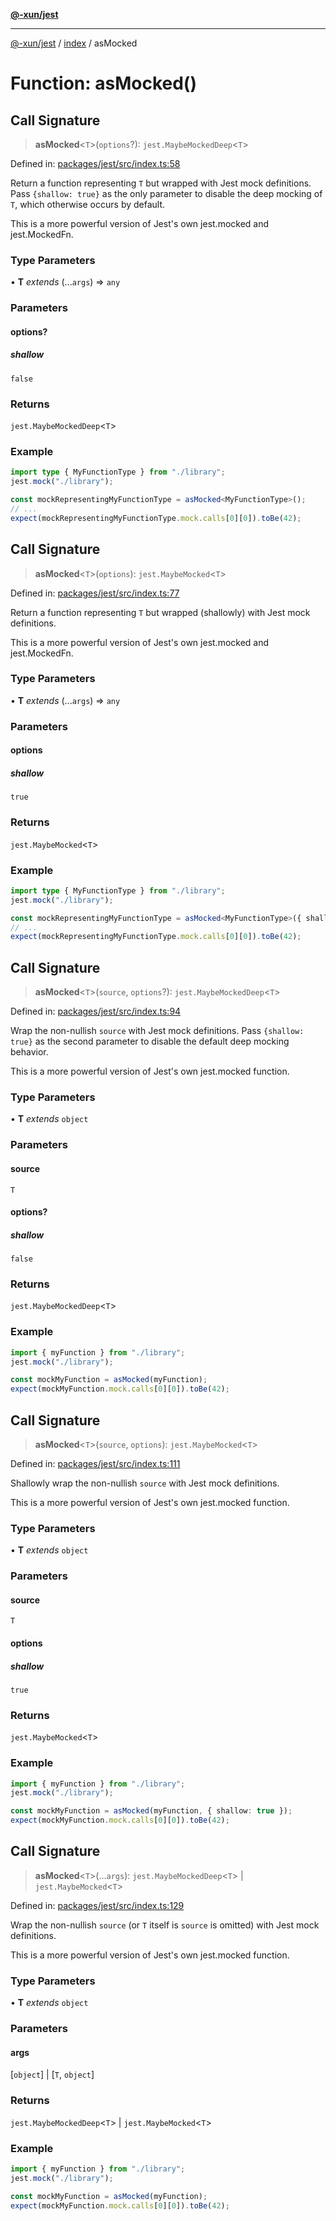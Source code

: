 [**@-xun/jest**](../../README.md)

***

[@-xun/jest](../../README.md) / [index](../README.md) / asMocked

# Function: asMocked()

## Call Signature

> **asMocked**\<`T`\>(`options`?): `jest.MaybeMockedDeep`\<`T`\>

Defined in: [packages/jest/src/index.ts:58](https://github.com/Xunnamius/test-utils/blob/3696efa4c8cc1cb5f8d43500a65042b7b73b2aeb/packages/jest/src/index.ts#L58)

Return a function representing `T` but wrapped with Jest mock definitions.
Pass `{shallow: true}` as the only parameter to disable the deep mocking of
`T`, which otherwise occurs by default.

This is a more powerful version of Jest's own jest.mocked and
jest.MockedFn.

### Type Parameters

• **T** *extends* (...`args`) => `any`

### Parameters

#### options?

##### shallow

`false`

### Returns

`jest.MaybeMockedDeep`\<`T`\>

### Example

```ts
import type { MyFunctionType } from "./library";
jest.mock("./library");

const mockRepresentingMyFunctionType = asMocked<MyFunctionType>();
// ...
expect(mockRepresentingMyFunctionType.mock.calls[0][0]).toBe(42);
```

## Call Signature

> **asMocked**\<`T`\>(`options`): `jest.MaybeMocked`\<`T`\>

Defined in: [packages/jest/src/index.ts:77](https://github.com/Xunnamius/test-utils/blob/3696efa4c8cc1cb5f8d43500a65042b7b73b2aeb/packages/jest/src/index.ts#L77)

Return a function representing `T` but wrapped (shallowly) with Jest mock
definitions.

This is a more powerful version of Jest's own jest.mocked and
jest.MockedFn.

### Type Parameters

• **T** *extends* (...`args`) => `any`

### Parameters

#### options

##### shallow

`true`

### Returns

`jest.MaybeMocked`\<`T`\>

### Example

```ts
import type { MyFunctionType } from "./library";
jest.mock("./library");

const mockRepresentingMyFunctionType = asMocked<MyFunctionType>({ shallow: true });
// ...
expect(mockRepresentingMyFunctionType.mock.calls[0][0]).toBe(42);
```

## Call Signature

> **asMocked**\<`T`\>(`source`, `options`?): `jest.MaybeMockedDeep`\<`T`\>

Defined in: [packages/jest/src/index.ts:94](https://github.com/Xunnamius/test-utils/blob/3696efa4c8cc1cb5f8d43500a65042b7b73b2aeb/packages/jest/src/index.ts#L94)

Wrap the non-nullish `source` with Jest mock definitions. Pass `{shallow:
true}` as the second parameter to disable the default deep mocking behavior.

This is a more powerful version of Jest's own jest.mocked function.

### Type Parameters

• **T** *extends* `object`

### Parameters

#### source

`T`

#### options?

##### shallow

`false`

### Returns

`jest.MaybeMockedDeep`\<`T`\>

### Example

```ts
import { myFunction } from "./library";
jest.mock("./library");

const mockMyFunction = asMocked(myFunction);
expect(mockMyFunction.mock.calls[0][0]).toBe(42);
```

## Call Signature

> **asMocked**\<`T`\>(`source`, `options`): `jest.MaybeMocked`\<`T`\>

Defined in: [packages/jest/src/index.ts:111](https://github.com/Xunnamius/test-utils/blob/3696efa4c8cc1cb5f8d43500a65042b7b73b2aeb/packages/jest/src/index.ts#L111)

Shallowly wrap the non-nullish `source` with Jest mock definitions.

This is a more powerful version of Jest's own jest.mocked function.

### Type Parameters

• **T** *extends* `object`

### Parameters

#### source

`T`

#### options

##### shallow

`true`

### Returns

`jest.MaybeMocked`\<`T`\>

### Example

```ts
import { myFunction } from "./library";
jest.mock("./library");

const mockMyFunction = asMocked(myFunction, { shallow: true });
expect(mockMyFunction.mock.calls[0][0]).toBe(42);
```

## Call Signature

> **asMocked**\<`T`\>(...`args`): `jest.MaybeMockedDeep`\<`T`\> \| `jest.MaybeMocked`\<`T`\>

Defined in: [packages/jest/src/index.ts:129](https://github.com/Xunnamius/test-utils/blob/3696efa4c8cc1cb5f8d43500a65042b7b73b2aeb/packages/jest/src/index.ts#L129)

Wrap the non-nullish `source` (or `T` itself is `source` is omitted) with
Jest mock definitions.

This is a more powerful version of Jest's own jest.mocked function.

### Type Parameters

• **T** *extends* `object`

### Parameters

#### args

\[`object`\] | \[`T`, `object`\]

### Returns

`jest.MaybeMockedDeep`\<`T`\> \| `jest.MaybeMocked`\<`T`\>

### Example

```ts
import { myFunction } from "./library";
jest.mock("./library");

const mockMyFunction = asMocked(myFunction);
expect(mockMyFunction.mock.calls[0][0]).toBe(42);
```
